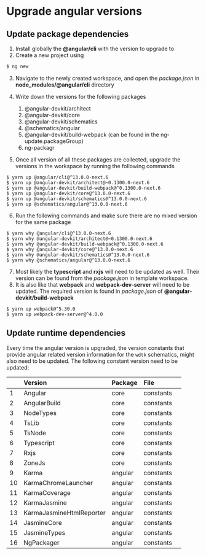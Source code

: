 # Upgrade angular versions

## Update package dependencies

1. Install globally the **@angular/cli** with the version to upgrade to
1. Create a new project using

```bash
$ ng new
```

3. Navigate to the newly created workspace, and open the _package.json_ in **node_modules/@angular/cli** directory
1. Write down the versions for the following packages

   1. @angular-devkit/architect
   1. @angular-devkit/core
   1. @angular-devkit/schematics
   1. @schematics/angular
   1. @angular-devkit/build-webpack (can be found in the ng-update.packageGroup)
   1. ng-packagr

1. Once all version of all these packages are collected, upgrade the versions in the workspace by running the following commands

```
$ yarn up @angular/cli@^13.0.0-next.6
$ yarn up @angular-devkit/architect@~0.1300.0-next.6
$ yarn up @angular-devkit/build-webpack@^0.1300.0-next.6
$ yarn up @angular-devkit/core@^13.0.0-next.6
$ yarn up @angular-devkit/schematics@^13.0.0-next.6
$ yarn up @schematics/angular@^13.0.0-next.6
```

6. Run the following commands and make sure there are no mixed version for the same package

```
$ yarn why @angular/cli@^13.0.0-next.6
$ yarn why @angular-devkit/architect@~0.1300.0-next.6
$ yarn why @angular-devkit/build-webpack@^0.1300.0-next.6
$ yarn why @angular-devkit/core@^13.0.0-next.6
$ yarn why @angular-devkit/schematics@^13.0.0-next.6
$ yarn why @schematics/angular@^13.0.0-next.6
```

7. Most likely the **typescript** and **rxjs** will need to be updated as well. Their version can be found from the _package.json_ in template workspace.
1. It is also like that **webpack** and **webpack-dev-server** will need to be updated. The required version is found in _package.json_ of **@angular-devkit/build-webpack**

```
$ yarn up webpack@^5.30.0
$ yarn up webpack-dev-server@^4.0.0
```

## Update runtime dependencies

Every time the angular version is upgraded, the version constants that provide angular related version information for the `wdtk` schematics, might also need to be updated.
The following constant version need to be updated:

|     | Version                  | Package | File      |     |
| --- | :----------------------- | :------ | :-------- | :-- |
| 1   | Angular                  | core    | constants |     |
| 2   | AngularBuild             | core    | constants |     |
| 3   | NodeTypes                | core    | constants |     |
| 4   | TsLib                    | core    | constants |     |
| 5   | TsNode                   | core    | constants |     |
| 6   | Typescript               | core    | constants |     |
| 7   | Rxjs                     | core    | constants |     |
| 8   | ZoneJs                   | core    | constants |     |
| 9   | Karma                    | angular | constants |     |
| 10  | KarmaChromeLauncher      | angular | constants |     |
| 11  | KarmaCoverage            | angular | constants |     |
| 12  | KarmaJasmine             | angular | constants |     |
| 13  | KarmaJasmineHtmlReporter | angular | constants |     |
| 14  | JasmineCore              | angular | constants |     |
| 15  | JasmineTypes             | angular | constants |     |
| 16  | NgPackager               | angular | constants |     |
